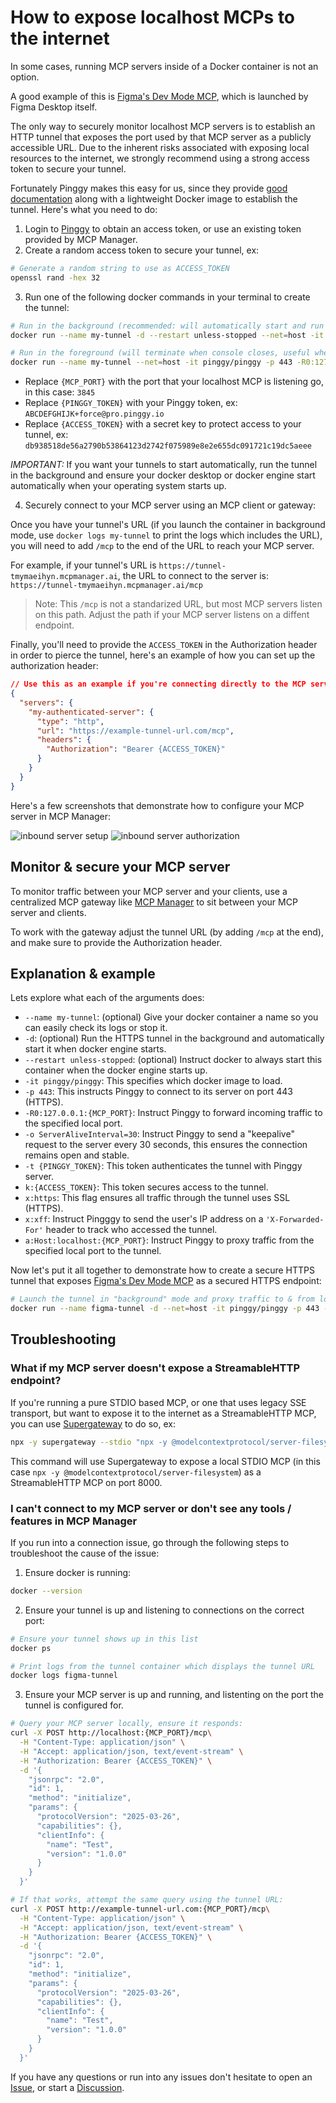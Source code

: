 # How to expose localhost MCPs to the internet

In some cases, running MCP servers inside of a Docker container is not an option.

A good example of this is [Figma's Dev Mode MCP](https://help.figma.com/hc/en-us/articles/32132100833559-Guide-to-the-Dev-Mode-MCP-Server), which is launched by Figma Desktop itself.

The only way to securely monitor localhost MCP servers is to establish an HTTP tunnel that exposes the port used by that MCP server as a publicly accessible URL. Due to the inherent risks associated with exposing local resources to the internet, we strongly recommend using a strong access token to secure your tunnel.

Fortunately Pinggy makes this easy for us, since they provide [good documentation](https://pinggy.io/docs/) along with a lightweight Docker image to establish the tunnel. Here's what you need to do:

1. Login to [Pinggy](https://pinggy.io) to obtain an access token, or use an existing token provided by MCP Manager.
2. Create a random access token to secure your tunnel, ex:

```bash
# Generate a random string to use as ACCESS_TOKEN
openssl rand -hex 32
```

3. Run one of the following docker commands in your terminal to create the tunnel: 

```bash
# Run in the background (recommended: will automatically start and run indefinitely)
docker run --name my-tunnel -d --restart unless-stopped --net=host -it pinggy/pinggy -p 443 -R0:127.0.0.1:{MCP_PORT} -o ServerAliveInterval=30 -t {PINGGY_TOKEN} k:{ACCESS_TOKEN} x:https x:xff a:Host:localhost:{MCP_PORT}

# Run in the foreground (will terminate when console closes, useful when testing or debugging connection issues)
docker run --name my-tunnel --net=host -it pinggy/pinggy -p 443 -R0:127.0.0.1:{MCP_PORT} -o ServerAliveInterval=30 -t {PINGGY_TOKEN} k:{ACCESS_TOKEN} x:https x:xff a:Host:localhost:{MCP_PORT}
```

- Replace `{MCP_PORT}` with the port that your localhost MCP is listening go, in this case: `3845`
- Replace `{PINGGY_TOKEN}` with your Pinggy token, ex: `ABCDEFGHIJK+force@pro.pinggy.io`
- Replace `{ACCESS_TOKEN}` with a secret key to protect access to your tunnel, ex: `db938518de56a2790b53864123d2742f075989e8e2e655dc091721c19dc5aeee`

*IMPORTANT:* If you want your tunnels to start automatically, run the tunnel in the background and ensure your docker desktop or docker engine start automatically when your operating system starts up.

4. Securely connect to your MCP server using an MCP client or gateway:

Once you have your tunnel's URL (if you launch the container in background mode, use `docker logs my-tunnel` to print the logs which includes the URL), you will need to add `/mcp` to the end of the URL to reach your MCP server.

For example, if your tunnel's URL is `https://tunnel-tmymaeihyn.mcpmanager.ai`, the URL to connect to the server is: `https://tunnel-tmymaeihyn.mcpmanager.ai/mcp`

> Note: This `/mcp` is not a standarized URL, but most MCP servers listen on this path. Adjust the path if your MCP server listens on a diffent endpoint.

Finally, you'll need to provide the `ACCESS_TOKEN` in the Authorization header in order to pierce the tunnel, here's an example of how you can set up the authorization header:

```json
// Use this as an example if you're connecting directly to the MCP server
{
  "servers": {
    "my-authenticated-server": {
      "type": "http",
      "url": "https://example-tunnel-url.com/mcp",
      "headers": {
        "Authorization": "Bearer {ACCESS_TOKEN}"
      }
    }
  }
}
```

Here's a few screenshots that demonstrate how to configure your MCP server in MCP Manager:

![inbound server setup](./images/mcp_manager_inbound_server_setup.png)
![inbound server authorization](./images/mcp_manager_authorization.png)

## Monitor & secure your MCP server

To monitor traffic between your MCP server and your clients, use a centralized MCP gateway like [MCP Manager](https://mcpmanager.ai/) to sit between your MCP server and clients.

To work with the gateway adjust the tunnel URL (by adding `/mcp` at the end), and make sure to provide the Authorization header. 

## Explanation & example

Lets explore what each of the arguments does:

- `--name my-tunnel`: (optional) Give your docker container a name so you can easily check its logs or stop it.
- `-d`: (optional) Run the HTTPS tunnel in the background and automatically start it when docker engine starts.
- `--restart unless-stopped`: (optional) Instruct docker to always start this container when the docker engine starts up.
- `-it pinggy/pinggy`: This specifies which docker image to load.
- `-p 443`: This instructs Pinggy to connect to its server on port 443 (HTTPS).
- `-R0:127.0.0.1:{MCP_PORT}`: Instruct Pinggy to forward incoming traffic to the specified local port.
- `-o ServerAliveInterval=30`:  Instruct Pinggy to send a "keepalive" request to the server every 30 seconds, this ensures the connection remains open and stable.
- `-t {PINGGY_TOKEN}`: This token authenticates the tunnel with Pinggy server.
- `k:{ACCESS_TOKEN}`: This token secures access to the tunnel.
- `x:https`: This flag ensures all traffic through the tunnel uses SSL (HTTPS).
- `x:xff`: Instruct Pingggy to send the user's IP address on a `'X-Forwarded-For'` header to track who accessed the tunnel.
- `a:Host:localhost:{MCP_PORT}`: Instruct Pinggy to proxy traffic from the specified local port to the tunnel.

Now let's put it all together to demonstrate how to create a secure HTTPS tunnel that exposes [Figma's Dev Mode MCP](https://help.figma.com/hc/en-us/articles/32132100833559-Guide-to-the-Dev-Mode-MCP-Server) as a secured HTTPS endpoint:

```bash
# Launch the tunnel in "background" mode and proxy traffic to & from localhost:3845
docker run --name figma-tunnel -d --net=host -it pinggy/pinggy -p 443 -R0:127.0.0.1:3845 -o ServerAliveInterval=30 -t ABCDEFGHIJK+force@pro.pinggy.io k:db938518de56a2790b53864123d2742f075989e8e2e655dc091721c19dc5aeee x:https x:xff a:Host:localhost:3845
```

## Troubleshooting

### What if my MCP server doesn't expose a StreamableHTTP endpoint?

If you're running a pure STDIO based MCP, or one that uses legacy SSE transport, but want to expose it to the internet as a StreamableHTTP MCP, you can use [Supergateway](https://github.com/supercorp-ai/supergateway) to do so, ex:

```bash
npx -y supergateway --stdio "npx -y @modelcontextprotocol/server-filesystem" --outputTransport streamableHttp --port 8000
```

This command will use Supergateway to expose a local STDIO MCP (in this case `npx -y @modelcontextprotocol/server-filesystem`) as a StreamableHTTP MCP on port 8000.

### I can't connect to my MCP server or don't see any tools / features in MCP Manager

If you run into a connection issue, go through the following steps to troubleshoot the cause of the issue:

1. Ensure docker is running:
```bash
docker --version
```

2. Ensure your tunnel is up and listening to connections on the correct port:
```bash
# Ensure your tunnel shows up in this list
docker ps

# Print logs from the tunnel container which displays the tunnel URL
docker logs figma-tunnel
```

3. Ensure your MCP server is up and running, and listenting on the port the tunnel is configured for.
```bash
# Query your MCP server locally, ensure it responds:
curl -X POST http://localhost:{MCP_PORT}/mcp\
  -H "Content-Type: application/json" \
  -H "Accept: application/json, text/event-stream" \
  -H "Authorization: Bearer {ACCESS_TOKEN}" \
  -d '{
    "jsonrpc": "2.0",
    "id": 1,
    "method": "initialize",
    "params": {
      "protocolVersion": "2025-03-26",
      "capabilities": {},
      "clientInfo": {
        "name": "Test",
        "version": "1.0.0"
      }
    }
  }'

# If that works, attempt the same query using the tunnel URL:
curl -X POST http://example-tunnel-url.com:{MCP_PORT}/mcp\
  -H "Content-Type: application/json" \
  -H "Accept: application/json, text/event-stream" \
  -H "Authorization: Bearer {ACCESS_TOKEN}" \
  -d '{
    "jsonrpc": "2.0",
    "id": 1,
    "method": "initialize",
    "params": {
      "protocolVersion": "2025-03-26",
      "capabilities": {},
      "clientInfo": {
        "name": "Test",
        "version": "1.0.0"
      }
    }
  }'
```

If you have any questions or run into any issues don't hesitate to open an [Issue](https://github.com/MCP-Manager/MCP-Checklists/issues), or start a [Discussion](https://github.com/MCP-Manager/MCP-Checklists/discussions).
